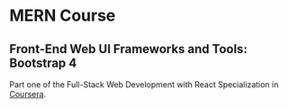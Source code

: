 # MERN Course

## Front-End Web UI Frameworks and Tools: Bootstrap 4

Part one of the Full-Stack Web Development with React Specialization in [Coursera](https://www.coursera.org/specializations/full-stack-react).
